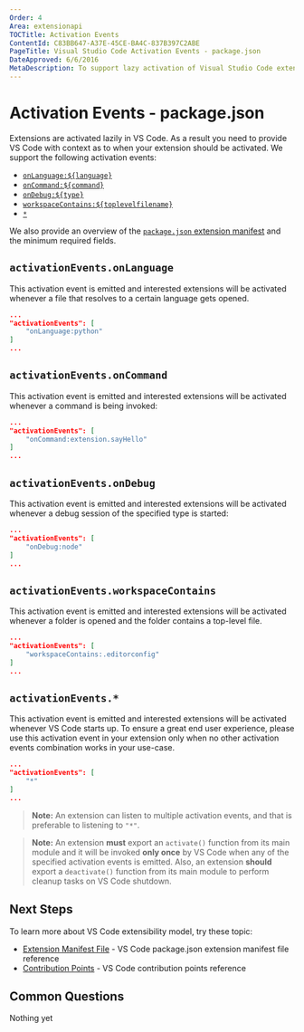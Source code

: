 ```yaml
---
Order: 4
Area: extensionapi
TOCTitle: Activation Events
ContentId: C83BB647-A37E-45CE-BA4C-837B397C2ABE
PageTitle: Visual Studio Code Activation Events - package.json
DateApproved: 6/6/2016
MetaDescription: To support lazy activation of Visual Studio Code extensions (plug-ins), your extension controls when it should be loaded through a set of activation events in the package.json extension manifest file. 
---
```


# Activation Events - package.json

Extensions are activated lazily in VS Code.  As a result you need to provide VS Code with context as to when your extension should be activated.  We support the following activation events:

* [`onLanguage:${language}`](/docs/extensionAPI/activation-events.md#activationeventsonlanguage)
* [`onCommand:${command}`](/docs/extensionAPI/activation-events.md#activationeventsoncommand)
* [`onDebug:${type}`](/docs/extensionAPI/activation-events.md#activationeventsondebug)
* [`workspaceContains:${toplevelfilename}`](/docs/extensionAPI/activation-events.md#activationeventsworkspacecontains)
* [`*`](/docs/extensionAPI/activation-events.md#activationevents)

We also provide an overview of the [`package.json` extension manifest](/docs/extensionAPI/extension-manifest.md) and the minimum required fields.  

## `activationEvents.onLanguage`

This activation event is emitted and interested extensions will be activated whenever a file that resolves to a certain language gets opened.

```json
...
"activationEvents": [
	"onLanguage:python"
]
...
```

## `activationEvents.onCommand`

This activation event is emitted and interested extensions will be activated whenever a command is being invoked:

```json
...
"activationEvents": [
	"onCommand:extension.sayHello"
]
...
```

## `activationEvents.onDebug`

This activation event is emitted and interested extensions will be activated whenever a debug session of the specified type is started:

```json
...
"activationEvents": [
	"onDebug:node"
]
...
```

## `activationEvents.workspaceContains`

This activation event is emitted and interested extensions will be activated whenever a folder is opened and the folder contains a top-level file.

```json
...
"activationEvents": [
	"workspaceContains:.editorconfig"
]
...
```

## `activationEvents.*`

This activation event is emitted and interested extensions will be activated whenever VS Code starts up. To ensure a great end user experience, please use this activation event in your extension only when no other activation events combination works in your use-case.

```json
...
"activationEvents": [
	"*"
]
...
```

> **Note:** An extension can listen to multiple activation events, and that is preferable to listening to `"*"`.

> **Note:** An extension **must** export an `activate()` function from its main module and it will be invoked **only once** by VS Code when any of the specified activation events is emitted. Also, an extension **should** export a `deactivate()` function from its main module to perform cleanup tasks on VS Code shutdown.

## Next Steps
To learn more about VS Code extensibility model, try these topic:

* [Extension Manifest File](/docs/extensionAPI/extension-manifest.md) - VS Code package.json extension manifest file reference
* [Contribution Points](/docs/extensionAPI/extension-points.md) - VS Code contribution points reference

## Common Questions

Nothing yet

 
